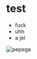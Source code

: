 # test

- fuck
- uhh
- a jel

![pepega](https://cdn.discordapp.com/emojis/568217642926866455.png "PEPEGA")
